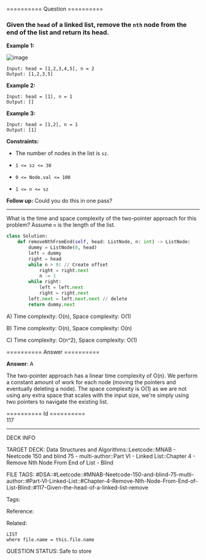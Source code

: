 ========== Question ==========  

### Given the `head` of a linked list, remove the `nth` node from the end of the list and return its head.

**Example 1:**

![image](https://imagedelivery.net/CLfkmk9Wzy8_9HRyug4EVA/23a28313-7f20-49b4-9781-fcf45a598100/public)

```
Input: head = [1,2,3,4,5], n = 2
Output: [1,2,3,5]
```

**Example 2:**

```
Input: head = [1], n = 1
Output: []
```

**Example 3:**

```
Input: head = [1,2], n = 1
Output: [1]
```

**Constraints:**

-   The number of nodes in the list is `sz`.

-   `1 <= sz <= 30`

-   `0 <= Node.val <= 100`

-   `1 <= n <= sz`

**Follow up:** Could you do this in one pass?

---

What is the time and space complexity of the two-pointer approach for this problem? Assume `n` is the length of the list.

```python
class Solution:
    def removeNthFromEnd(self, head: ListNode, n: int) -> ListNode:
        dummy = ListNode(0, head)
        left = dummy
        right = head
        while n > 0: // Create offset
            right = right.next
            n -= 1
        while right:
            left = left.next
            right = right.next
        left.next = left.next.next // delete
        return dummy.next
```

A) Time complexity: O(n), Space complexity: O(1)

B) Time complexity: O(n), Space complexity: O(n)

C) Time complexity: O(n^2), Space complexity: O(1)  

========== Answer ==========  

**Answer**: A

The two-pointer approach has a linear time complexity of O(n). We perform a constant amount of work for each node (moving the pointers and eventually deleting a node). The space complexity is O(1) as we are not using any extra space that scales with the input size, we're simply using two pointers to navigate the existing list.

========== Id ==========  
117

---

DECK INFO

TARGET DECK: Data Structures and Algorithms::Leetcode::MNAB - Neetcode 150 and blind 75 - multi-author::Part VI - Linked List::Chapter 4 - Remove Nth Node From End of List - Blind

FILE TAGS: #DSA::#Leetcode::#MNAB-Neetcode-150-and-blind-75-multi-author::#Part-VI-Linked-List::#Chapter-4-Remove-Nth-Node-From-End-of-List-Blind::#117-Given-the-head-of-a-linked-list-remove

Tags:

Reference:

Related:

```dataview
LIST
where file.name = this.file.name
```
QUESTION STATUS: Safe to store
